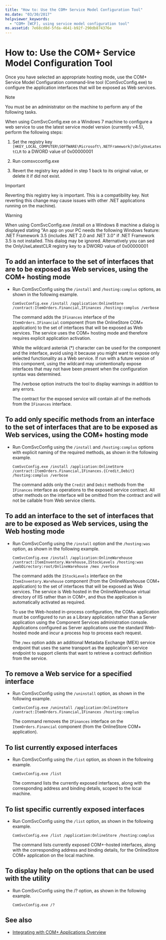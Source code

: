 ```yaml
---
title: "How to: Use the COM+ Service Model Configuration Tool"
ms.date: "03/30/2017"
helpviewer_keywords: 
  - "COM+ [WCF], using service model configuration tool"
ms.assetid: 7e68cd8d-5fda-4641-b92f-290db874376e
---
```

# How to: Use the COM+ Service Model Configuration Tool
Once you have selected an appropriate hosting mode, use the COM+ Service Model Configuration command-line tool (ComSvcConfig.exe) to configure the application interfaces that will be exposed as Web services.  
  
> [!NOTE]
> You must be an administrator on the machine to perform any of the following tasks.  
  
 When using ComSvcConfig.exe on a Windows 7 machine to configure a web service to use the latest service model version (currently v4.5), perform the following steps:  
  
1. Set the registry key  `[HKEY_LOCAL_COMPUTER\SOFTWARE\Microsoft\.NETFramework]\OnlyUseLatestCLR` to a DWORD value of 0x00000001  
  
2. Run comsvcconfig.exe  
  
3. Revert the registry key added in step 1 back to its original value, or delete it if did not exist.  
  
> [!IMPORTANT]
> Reverting this registry key is important. This is a compatibility key. Not reverting this change may cause issues with other .NET applications running on the machine).  
  
> [!WARNING]
> When using ComSvcConfig.exe  /install on a Windows 8 machine a dialog is displayed stating "An app on your PC needs the following Windows feature: .NET Framework 3.5 (includes .NET 2.0 and .NET 3.0" if .NET Framework 3.5 is not installed. This dialog may be ignored. Alternatively you can sed the OnlyUseLatestCLR registry key to a DWORD value of 0x00000001  
  
## To add an interface to the set of interfaces that are to be exposed as Web services, using the COM+ hosting mode  
  
- Run ComSvcConfig using the `/install` and `/hosting:complus` options, as shown in the following example.  
  
    ```  
    ComSvcConfig.exe /install /application:OnlineStore /contract:ItemOrders.Financial,IFinances /hosting:complus /verbose  
    ```  
  
     The command adds the `IFinances` interface of the `ItemOrders.IFinancial` component (from the OnlineStore COM+ application) to the set of interfaces that will be exposed as Web services. The service uses the COM+ hosting mode and therefore requires explicit application activation.  
  
     While the wildcard asterisk (\*) character can be used for the component and the interface, avoid using it because you might want to expose only selected functionality as a Web service. If run with a future version of this component, using the wildcard may unintentionally expose interfaces that may not have been present when the configuration syntax was determined.  
  
     The /verbose option instructs the tool to display warnings in addition to any errors.  
  
     The contract for the exposed service will contain all of the methods from the `IFinances` interface.  
  
## To add only specific methods from an interface to the set of interfaces that are to be exposed as Web services, using the COM+ hosting mode  
  
- Run ComSvcConfig using the `/install` and `/hosting:complus` options with explicit naming of the required methods, as shown in the following example.  
  
    ```  
    ComSvcConfig.exe /install /application:OnlineStore /contract:ItemOrders.Financial,IFinances.{Credit,Debit} /hosting:complus /verbose  
    ```  
  
     The command adds only the `Credit` and `Debit` methods from the `IFinances` interface as operations to the exposed service contract. All other methods on the interface will be omitted from the contract and will not be callable from Web service clients.  
  
## To add an interface to the set of interfaces that are to be exposed as Web services, using the Web hosting mode  
  
- Run ComSvcConfig using the `/install` option and the `/hosting:was` option, as shown in the following example.  
  
    ```  
    ComSvcConfig.exe /install /application:OnlineWarehouse /contract:ItemInventory.Warehouse,IStockLevels /hosting:was /webDirectory:root/OnlineWarehouse /mex /verbose  
    ```  
  
     The command adds the `IStockLevels` interface on the `ItemInventory.Warehouse` component (from the OnlineWarehouse COM+ application) to the set of interfaces that will be exposed as Web services. The service is Web hosted in the OnlineWarehouse virtual directory of IIS rather than in COM+, and thus the application is automatically activated as required.  
  
     To use the Web-hosted in-process configuration, the COM+ application must be configured to run as a Library application rather than a Server application using the Component Services administration console. Applications configured as Server applications use the standard Web-hosted mode and incur a process hop to process each request.  
  
     The `/mex` option adds an additional Metadata Exchange (MEX) service endpoint that uses the same transport as the application's service endpoint to support clients that want to retrieve a contract definition from the service.  
  
## To remove a Web service for a specified interface  
  
- Run ComSvcConfig using the `/uninstall` option, as shown in the following example.  
  
    ```  
    ComSvcConfig.exe /uninstall /application:OnlineStore /contract:ItemOrders.Financial,IFinances /hosting:complus  
    ```  
  
     The command removes the `IFinances` interface on the `ItemOrders.Financial` component (from the OnlineStore COM+ application).  
  
## To list currently exposed interfaces  
  
- Run ComSvcConfig using the `/list` option, as shown in the following example.  
  
    ```  
    ComSvcConfig.exe /list  
    ```  
  
     The command lists the currently exposed interfaces, along with the corresponding address and binding details, scoped to the local machine.  
  
## To list specific currently exposed interfaces  
  
- Run ComSvcConfig using the `/list` option, as shown in the following example.  
  
    ```  
    ComSvcConfig.exe /list /application:OnlineStore /hosting:complus  
    ```  
  
     The command lists currently exposed COM+-hosted interfaces, along with the corresponding address and binding details, for the OnlineStore COM+ application on the local machine.  
  
## To display help on the options that can be used with the utility  
  
- Run ComSvcConfig using the /? option, as shown in the following example.  
  
    ```  
    ComSvcConfig.exe /?  
    ```  
  
## See also

- [Integrating with COM+ Applications Overview](../../../../docs/framework/wcf/feature-details/integrating-with-com-plus-applications-overview.md)
